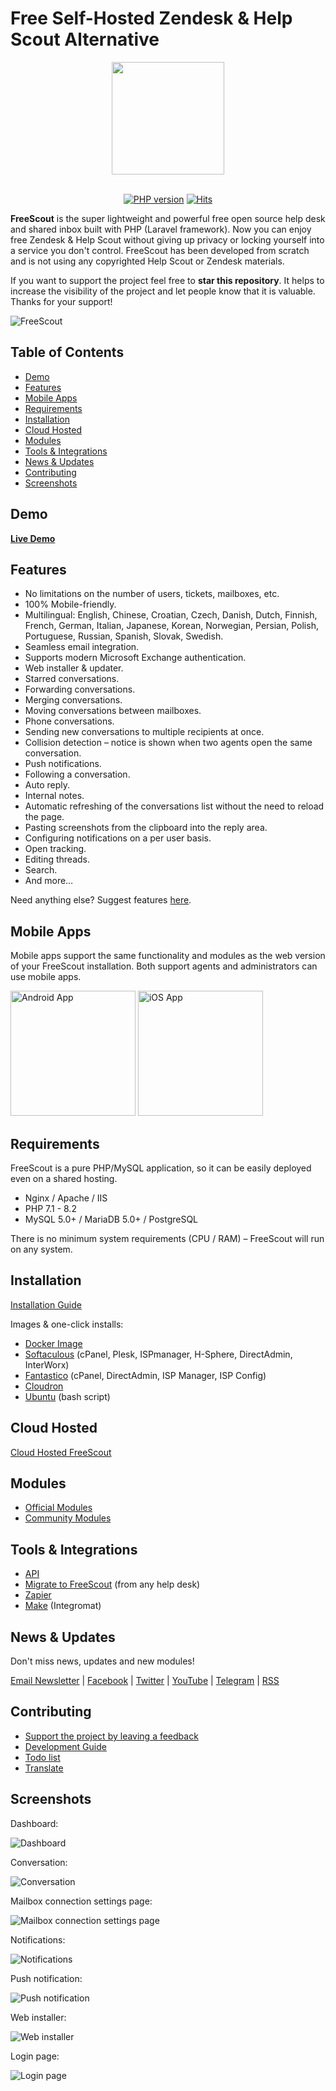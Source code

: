 # Free Self-Hosted Zendesk & Help Scout Alternative

<div align="center">

<img src="https://raw.githubusercontent.com/freescout-helpdesk/freescout/master/public/img/logo-300.png" width="180" height="180" />
<br/><br/>

[![PHP version](https://freescout-helpdesk.github.io/img/badges/PHP-7.1%2B-blue.svg)](https://github.com/freescout-helpdesk/freescout#requirements) [![Hits](https://hits.seeyoufarm.com/api/count/incr/badge.svg?url=https%3A%2F%2Fgithub.com%2Ffreescout-helpdesk%2Ffreescout&count_bg=%2379C83D&title_bg=%23555555&icon=&icon_color=%23E7E7E7&title=hits&edge_flat=false)](https://hits.seeyoufarm.com)

</div>

**FreeScout** is the super lightweight and powerful free open source help desk and shared inbox built with PHP (Laravel framework). Now you can enjoy free Zendesk & Help Scout without giving up privacy or locking yourself into a service you don't control. FreeScout has been developed from scratch and is not using any copyrighted Help Scout or Zendesk materials.

If you want to support the project feel free to **star this repository**. It helps to increase the visibility of the project and let people know that it is valuable. Thanks for your support!

![FreeScout](https://freescout-helpdesk.github.io/img/screenshots/screenshot.png)

## Table of Contents
   * [Demo](#demo)
   * [Features](#features)
   * [Mobile Apps](#mobile-apps)
   * [Requirements](#requirements)
   * [Installation](#installation)
   * [Cloud Hosted](#cloud-hosted)
   * [Modules](#modules)
   * [Tools & Integrations](#tools--integrations)
   * [News & Updates](#news--updates)
   * [Contributing](#contributing)
   * [Screenshots](#screenshots)

## Demo

**[Live Demo](https://demo.freescout.net)**

## Features

  * No limitations on the number of users, tickets, mailboxes, etc.
  * 100% Mobile-friendly.
  * Multilingual: English, Chinese, Croatian, Czech, Danish, Dutch, Finnish, French, German, Italian, Japanese, Korean, Norwegian, Persian, Polish, Portuguese, Russian, Spanish, Slovak, Swedish.
  * Seamless email integration.
  * Supports modern Microsoft Exchange authentication.
  * Web installer & updater.
  * Starred conversations.
  * Forwarding conversations.
  * Merging conversations.
  * Moving conversations between mailboxes.
  * Phone conversations.
  * Sending new conversations to multiple recipients at once.
  * Collision detection – notice is shown when two agents open the same conversation.
  * Push notifications.
  * Following a conversation.
  * Auto reply.
  * Internal notes.
  * Automatic refreshing of the conversations list without the need to reload the page.
  * Pasting screenshots from the clipboard into the reply area.
  * Configuring notifications on a per user basis.
  * Open tracking.
  * Editing threads.
  * Search.
  * And more…

Need anything else? Suggest features [here](https://freescout.net/request-feature/).

## Mobile Apps

Mobile apps support the same functionality and modules as the web version of your FreeScout installation. Both support agents and administrators can use mobile apps.

<a href="https://freescout.net/android-app/" target="_blank" rel="nofollow"><img alt="Android App" src="https://freescout-helpdesk.github.io/img/apps/android.png" width="200px" /></a> <a href="https://freescout.net/ios-app/" target="_blank" rel="nofollow"><img alt="iOS App" src="https://freescout-helpdesk.github.io/img/apps/ios.png?v=1" width="200px" /></a>

## Requirements

FreeScout is a pure PHP/MySQL application, so it can be easily deployed even on a shared hosting.

  * Nginx / Apache / IIS
  * PHP 7.1 - 8.2
  * MySQL 5.0+ / MariaDB 5.0+ / PostgreSQL

There is no minimum system requirements (CPU / RAM) – FreeScout will run on any system.

## Installation

[Installation Guide](https://github.com/freescout-helpdesk/freescout/wiki/Installation-Guide)

Images & one-click installs:

* [Docker Image](http://freescout.net/docker/)
* [Softaculous](http://www.softaculous.com/apps/customersupport/FreeScout) (cPanel, Plesk, ISPmanager, H-Sphere, DirectAdmin, InterWorx)
* [Fantastico](http://ff3.netenberg.com/visitors/scripts/freescout/view) (cPanel, DirectAdmin, ISP Manager, ISP Config)
* [Cloudron](https://cloudron.io/store/net.freescout.cloudronapp.html)
* [Ubuntu](https://github.com/freescout-helpdesk/freescout/wiki/Installation-Guide#interactive-installation-bash-script-ubuntu) (bash script)

## Cloud Hosted

[Cloud Hosted FreeScout](https://freescout.net/cloud-hosted/)

## Modules

* [Official Modules](https://freescout.net/modules/)
* [Community Modules](https://freescout.net/community-modules/)

## Tools & Integrations
  
  * [API](https://api-docs.freescout.net/)
  * [Migrate to FreeScout](http://freescout.net/migrate/) (from any help desk)
  * [Zapier](https://freescout.net/zapier/)
  * [Make](https://freescout.net/make-integration/) (Integromat)

## News & Updates

Don't miss news, updates and new modules!

[Email Newsletter](https://freescout.net/subscribe/) | [Facebook](https://freescout.net/facebook/) | [Twitter](https://freescout.net/twitter/) | [YouTube](https://freescout.net/youtube/) | [Telegram](https://t.me/FreeScout) | [RSS](https://freescout.net/feed/)

## Contributing

* [Support the project by leaving a feedback](https://github.com/freescout-helpdesk/freescout/issues/288)
* [Development Guide](https://github.com/freescout-helpdesk/freescout/wiki/Development-Guide)
* [Todo list](https://github.com/freescout-helpdesk/freescout/labels/help%20wanted)
* [Translate](https://github.com/freescout-helpdesk/freescout/wiki/Translate)

## Screenshots

Dashboard:

![Dashboard](https://freescout-helpdesk.github.io/img/screenshots/dashboard.png)

Conversation:

![Conversation](https://freescout-helpdesk.github.io/img/screenshots/conversation.png)


Mailbox connection settings page:

![Mailbox connection settings page](https://freescout-helpdesk.github.io/img/screenshots/mailbox-connection.png)

Notifications:

![Notifications](https://freescout-helpdesk.github.io/img/screenshots/notifications.png)

Push notification:

![Push notification](https://freescout-helpdesk.github.io/img/screenshots/push.png)

Web installer:

![Web installer](https://freescout-helpdesk.github.io/img/screenshots/installer.png)

Login page:

![Login page](https://freescout-helpdesk.github.io/img/screenshots/freescout-login.png)